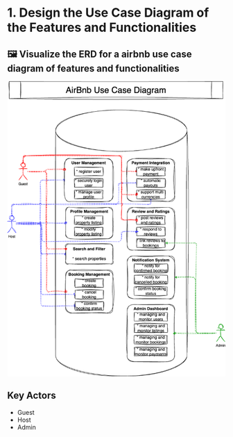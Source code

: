 # 1. Design the Use Case Diagram of the Features and Functionalities

## 🖼️ Visualize the ERD for a airbnb use case diagram of features and functionalities
<img src="/use-case-diagram/airbnb-use-case.drawio.png" alt="Use case diagram">

## Key Actors
- Guest
- Host
- Admin